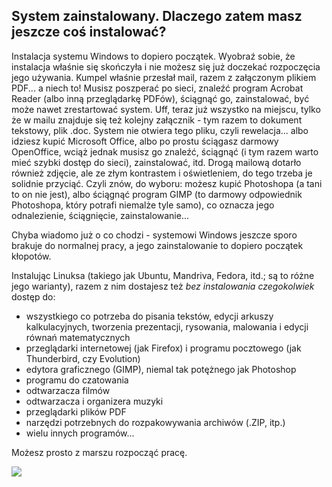 ﻿<?php require("../../entete.php"); ?> <?php require("../../base.php"); ?>

<div id="corps">

<h2>System zainstalowany. Dlaczego zatem masz jeszcze coś instalować?</h2>

<p>Instalacja systemu Windows to dopiero początek. Wyobraź sobie, że
instalacja właśnie się skończyła i nie możesz się już doczekać rozpoczęcia
jego używania. Kumpel właśnie przesłał mail, razem z załączonym plikiem
PDF... a niech to! Musisz poszperać po sieci, znaleźć program Acrobat Reader
(albo inną przeglądarkę PDFów), ściągnąć go, zainstalować, być może nawet
zrestartować system. Uff, teraz już wszystko na miejscu, tylko że w mailu
znajduje się też kolejny załącznik - tym razem to dokument tekstowy,
plik .doc. System nie otwiera tego pliku, czyli rewelacja... albo idziesz
kupić Microsoft Office, albo po prostu ściągasz darmowy OpenOffice, wciąż
jednak musisz go znaleźć, ściągnąć (i tym razem warto mieć szybki dostęp do
sieci), zainstalować, itd. Drogą mailową dotarło również zdjęcie, ale ze
złym kontrastem i oświetleniem, do tego trzeba je solidnie przyciąć. Czyli
znów, do wyboru: możesz kupić Photoshopa (a tani to on nie jest), albo
ściągnąć program GIMP (to darmowy odpowiednik Photoshopa, który potrafi
niemalże tyle samo), co oznacza jego odnalezienie, ściągnięcie,
zainstalowanie...</p>

<p>Chyba wiadomo już o co chodzi - systemowi Windows
jeszcze sporo brakuje do normalnej pracy, a jego zainstalowanie to dopiero
początek kłopotów.</p>

<p>Instalując Linuksa (takiego jak Ubuntu, Mandriva, Fedora, itd.; są to
różne jego warianty), razem z nim dostajesz też <i>bez instalowania
czegokolwiek</i> dostęp do:</p>

<ul>

<li>wszystkiego co potrzeba do pisania tekstów, edycji arkuszy kalkulacyjnych,
tworzenia prezentacji, rysowania, malowania i edycji równań matematycznych</li>
<li>przeglądarki internetowej (jak Firefox) i programu pocztowego
(jak Thunderbird, czy Evolution)</li>
<li>edytora graficznego (GIMP), niemal tak potężnego jak Photoshop</li>
<li>programu do czatowania</li>
<li>odtwarzacza filmów</li>
<li>odtwarzacza i organizera muzyki</li>
<li>przeglądarki plików PDF</li>
<li>narzędzi potrzebnych do rozpakowywania archiwów (.ZIP, itp.)</li>
<li>wielu innych programów...</li>

</ul>

<p>Możesz prosto z marszu rozpocząć pracę.</p>

<img src="Images/app_menu.png" />

</div>


